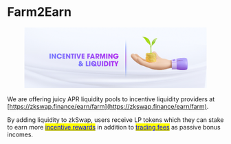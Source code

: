# Farm2Earn

<figure><img src="../.gitbook/assets/8.jpg" alt=""><figcaption></figcaption></figure>

We are offering juicy APR liquidity pools to incentive liquidity providers at [https://zkswap.finance/earn/farm](https://zkswap.finance/earn/farm).

By adding liquidity to zkSwap, users receive LP tokens which they can stake to earn more [<mark style="color:blue;">incentive rewards</mark>](https://zkswap.finance/earn/farm) in addition to [<mark style="color:blue;">trading fees</mark>](fee.md) as passive bonus incomes.

